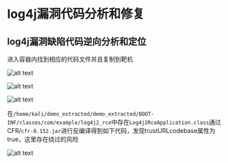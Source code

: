 # log4j漏洞代码分析和修复

## log4j漏洞缺陷代码逆向分析和定位

进入容器内找到相应的代码文件并且复制到靶机

![alt text](image-1.png)

![alt text](image-2.png)

![alt text](image-3.png)

在`/home/kali/demo_extracted/demo_extracted/BOOT-INF/classes/com/example/log4j2_rce`中存在`Log4j2RceApplication.class`通过CFR/`cfr-0.152.jar`进行反编译得到如下代码，发现trustURLcodebase属性为true，这里存在绕过的风险

![alt text](image-4.png)
